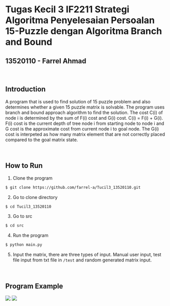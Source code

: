 # Tugas Kecil 3 IF2211 Strategi Algoritma Penyelesaian Persoalan 15-Puzzle dengan Algoritma Branch and Bound

## 13520110 - Farrel Ahmad

<br>

## Introduction
A program that is used to find solution of 15 puzzle problem and also determines whether a given 15 puzzle matrix is solvable. The program uses branch and bound approach algorithm to find the solution. The cost C(i) of node i is determined by the sum of F(i) cost and G(i) cost.  C(i) = F(i) + G(i). F(i) cost is the current depth of tree node i from starting node to node i and G cost is the approximate cost from current node i to goal node. The G(i) cost is interpeted as how many matrix element that are not correctly placed compared to the goal matrix state.

<br>

## How to Run
1. Clone the program
```sh
$ git clone https://github.com/farrel-a/Tucil3_13520110.git
```

2. Go to clone directory
```sh
$ cd Tucil3_13520110
```

3. Go to src
```sh
$ cd src
```

4. Run the program
```sh
$ python main.py
```

5. Input the matrix, there are three types of input. Manual user input, test file input from txt file in `/test` and random generated matrix input.

<br>

## Program Example

![](https://i.ibb.co/d5LFhVz/testc.png)
![](https://i.ibb.co/tzyShm2/testc2.png)
